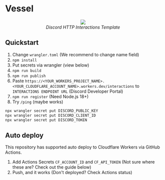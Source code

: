 # Vessel

<div align="center">
  <img src="https://i.imgur.com/WuhFlQI.png"><br>
  <i>Discord HTTP Interactions Template</i>
</div>

## Quickstart

1. Change `wrangler.toml` (We recommend to change name field)
2. `npm install`
3. Put secrets via wrangler (view below)
4. `npm run build`
5. `npm run publish`
6. Paste `https://<YOUR_WORKERS_PROJECT_NAME>.<YOUR_CLOUDFLARE_ACCOUNT_NAME>.workers.dev/interactions` to `INTERACTIONS ENDPOINT URL` (Discord Developer Portal)
7. `npm run register` (Need Node.js 18+)
8. Try `/ping` (maybe works)

```sh
npx wrangler secret put DISCORD_PUBLIC_KEY
npx wrangler secret put DISCORD_CLIENT_ID
npx wrangler secret put DISCORD_TOKEN
```

## Auto deploy

This repository has supported auto deploy to Cloudflare Workers via GitHub Actions.

1. Add Actions Secrets `CF_ACCOUNT_ID` and `CF_API_TOKEN` (Not sure where these are? Check out the guide below)
2. Push, and it works (Don't deployed? Check Actions status)
